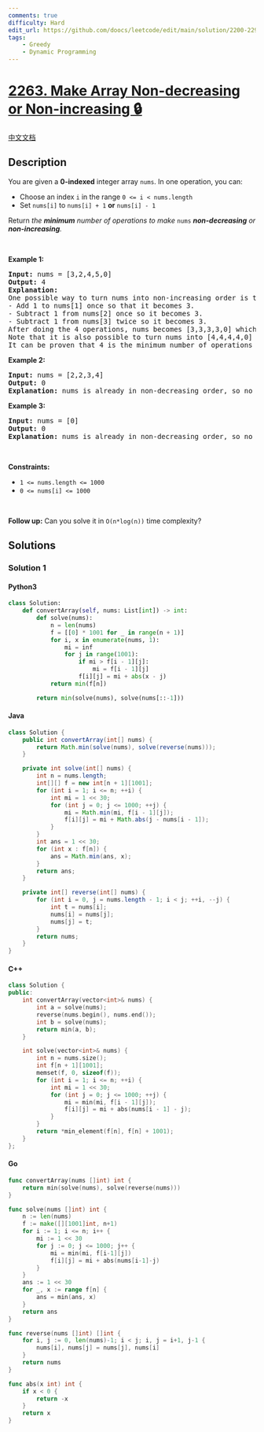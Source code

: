 ```yaml
---
comments: true
difficulty: Hard
edit_url: https://github.com/doocs/leetcode/edit/main/solution/2200-2299/2263.Make%20Array%20Non-decreasing%20or%20Non-increasing/README_EN.md
tags:
    - Greedy
    - Dynamic Programming
---
```


<!-- problem:start -->

# [2263. Make Array Non-decreasing or Non-increasing 🔒](https://leetcode.com/problems/make-array-non-decreasing-or-non-increasing)

[中文文档](/solution/2200-2299/2263.Make%20Array%20Non-decreasing%20or%20Non-increasing/README.md)

## Description

<!-- description:start -->

<p>You are given a <strong>0-indexed</strong> integer array <code>nums</code>. In one operation, you can:</p>

<ul>
	<li>Choose an index <code>i</code> in the range <code>0 &lt;= i &lt; nums.length</code></li>
	<li>Set <code>nums[i]</code> to <code>nums[i] + 1</code> <strong>or</strong> <code>nums[i] - 1</code></li>
</ul>

<p>Return <em>the <strong>minimum</strong> number of operations to make </em><code>nums</code><em> <strong>non-decreasing</strong> or <strong>non-increasing</strong>.</em></p>

<p>&nbsp;</p>
<p><strong class="example">Example 1:</strong></p>

<pre>
<strong>Input:</strong> nums = [3,2,4,5,0]
<strong>Output:</strong> 4
<strong>Explanation:</strong>
One possible way to turn nums into non-increasing order is to:
- Add 1 to nums[1] once so that it becomes 3.
- Subtract 1 from nums[2] once so it becomes 3.
- Subtract 1 from nums[3] twice so it becomes 3.
After doing the 4 operations, nums becomes [3,3,3,3,0] which is in non-increasing order.
Note that it is also possible to turn nums into [4,4,4,4,0] in 4 operations.
It can be proven that 4 is the minimum number of operations needed.
</pre>

<p><strong class="example">Example 2:</strong></p>

<pre>
<strong>Input:</strong> nums = [2,2,3,4]
<strong>Output:</strong> 0
<strong>Explanation:</strong> nums is already in non-decreasing order, so no operations are needed and we return 0.
</pre>

<p><strong class="example">Example 3:</strong></p>

<pre>
<strong>Input:</strong> nums = [0]
<strong>Output:</strong> 0
<strong>Explanation:</strong> nums is already in non-decreasing order, so no operations are needed and we return 0.
</pre>

<p>&nbsp;</p>
<p><strong>Constraints:</strong></p>

<ul>
	<li><code>1 &lt;= nums.length &lt;= 1000</code></li>
	<li><code>0 &lt;= nums[i] &lt;= 1000</code></li>
</ul>

<p>&nbsp;</p>
<p><strong>Follow up:</strong> Can you solve it in <code>O(n*log(n))</code> time complexity?</p>

<!-- description:end -->

## Solutions

<!-- solution:start -->

### Solution 1

<!-- tabs:start -->

#### Python3

```python
class Solution:
    def convertArray(self, nums: List[int]) -> int:
        def solve(nums):
            n = len(nums)
            f = [[0] * 1001 for _ in range(n + 1)]
            for i, x in enumerate(nums, 1):
                mi = inf
                for j in range(1001):
                    if mi > f[i - 1][j]:
                        mi = f[i - 1][j]
                    f[i][j] = mi + abs(x - j)
            return min(f[n])

        return min(solve(nums), solve(nums[::-1]))
```

#### Java

```java
class Solution {
    public int convertArray(int[] nums) {
        return Math.min(solve(nums), solve(reverse(nums)));
    }

    private int solve(int[] nums) {
        int n = nums.length;
        int[][] f = new int[n + 1][1001];
        for (int i = 1; i <= n; ++i) {
            int mi = 1 << 30;
            for (int j = 0; j <= 1000; ++j) {
                mi = Math.min(mi, f[i - 1][j]);
                f[i][j] = mi + Math.abs(j - nums[i - 1]);
            }
        }
        int ans = 1 << 30;
        for (int x : f[n]) {
            ans = Math.min(ans, x);
        }
        return ans;
    }

    private int[] reverse(int[] nums) {
        for (int i = 0, j = nums.length - 1; i < j; ++i, --j) {
            int t = nums[i];
            nums[i] = nums[j];
            nums[j] = t;
        }
        return nums;
    }
}
```

#### C++

```cpp
class Solution {
public:
    int convertArray(vector<int>& nums) {
        int a = solve(nums);
        reverse(nums.begin(), nums.end());
        int b = solve(nums);
        return min(a, b);
    }

    int solve(vector<int>& nums) {
        int n = nums.size();
        int f[n + 1][1001];
        memset(f, 0, sizeof(f));
        for (int i = 1; i <= n; ++i) {
            int mi = 1 << 30;
            for (int j = 0; j <= 1000; ++j) {
                mi = min(mi, f[i - 1][j]);
                f[i][j] = mi + abs(nums[i - 1] - j);
            }
        }
        return *min_element(f[n], f[n] + 1001);
    }
};
```

#### Go

```go
func convertArray(nums []int) int {
	return min(solve(nums), solve(reverse(nums)))
}

func solve(nums []int) int {
	n := len(nums)
	f := make([][1001]int, n+1)
	for i := 1; i <= n; i++ {
		mi := 1 << 30
		for j := 0; j <= 1000; j++ {
			mi = min(mi, f[i-1][j])
			f[i][j] = mi + abs(nums[i-1]-j)
		}
	}
	ans := 1 << 30
	for _, x := range f[n] {
		ans = min(ans, x)
	}
	return ans
}

func reverse(nums []int) []int {
	for i, j := 0, len(nums)-1; i < j; i, j = i+1, j-1 {
		nums[i], nums[j] = nums[j], nums[i]
	}
	return nums
}

func abs(x int) int {
	if x < 0 {
		return -x
	}
	return x
}
```

<!-- tabs:end -->

<!-- solution:end -->

<!-- problem:end -->
